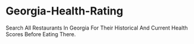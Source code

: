 # Georgia-Health-Rating
Search All Restaurants In Georgia For Their Historical And Current Health Scores Before Eating There.
